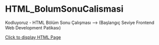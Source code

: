 # HTML_BolumSonuCalismasi
Kodluyoruz - HTML Bölüm Sonu Çalışması --> (Başlangıç Seviye Frontend Web Development Patikası)

<a href="https://berkanserbes.github.io/HTML_BolumSonuCalismasi/">Click to display HTML Page</a>
